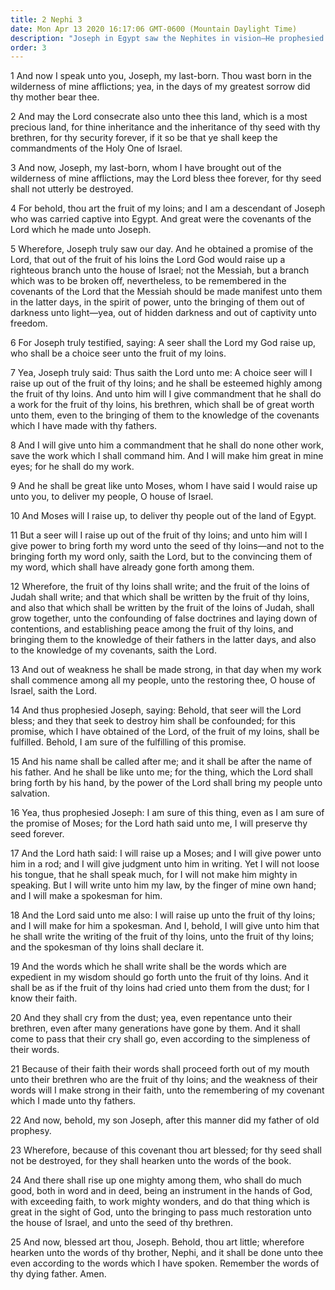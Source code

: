 ```yaml
---
title: 2 Nephi 3
date: Mon Apr 13 2020 16:17:06 GMT-0600 (Mountain Daylight Time)
description: "Joseph in Egypt saw the Nephites in vision—He prophesied of Joseph Smith, the latter-day seer; of Moses, who would deliver Israel; and of the coming forth of the Book of Mormon. About 588–570 B.C."
order: 3
---
```


1 And now I speak unto you, Joseph, my last-born. Thou wast born in the wilderness of mine afflictions; yea, in the days of my greatest sorrow did thy mother bear thee.

2 And may the Lord consecrate also unto thee this land, which is a most precious land, for thine inheritance and the inheritance of thy seed with thy brethren, for thy security forever, if it so be that ye shall keep the commandments of the Holy One of Israel.

3 And now, Joseph, my last-born, whom I have brought out of the wilderness of mine afflictions, may the Lord bless thee forever, for thy seed shall not utterly be destroyed.

4 For behold, thou art the fruit of my loins; and I am a descendant of Joseph who was carried captive into Egypt. And great were the covenants of the Lord which he made unto Joseph.

5 Wherefore, Joseph truly saw our day. And he obtained a promise of the Lord, that out of the fruit of his loins the Lord God would raise up a righteous branch unto the house of Israel; not the Messiah, but a branch which was to be broken off, nevertheless, to be remembered in the covenants of the Lord that the Messiah should be made manifest unto them in the latter days, in the spirit of power, unto the bringing of them out of darkness unto light—yea, out of hidden darkness and out of captivity unto freedom.

6 For Joseph truly testified, saying: A seer shall the Lord my God raise up, who shall be a choice seer unto the fruit of my loins.

7 Yea, Joseph truly said: Thus saith the Lord unto me: A choice seer will I raise up out of the fruit of thy loins; and he shall be esteemed highly among the fruit of thy loins. And unto him will I give commandment that he shall do a work for the fruit of thy loins, his brethren, which shall be of great worth unto them, even to the bringing of them to the knowledge of the covenants which I have made with thy fathers.

8 And I will give unto him a commandment that he shall do none other work, save the work which I shall command him. And I will make him great in mine eyes; for he shall do my work.

9 And he shall be great like unto Moses, whom I have said I would raise up unto you, to deliver my people, O house of Israel.

10 And Moses will I raise up, to deliver thy people out of the land of Egypt.

11 But a seer will I raise up out of the fruit of thy loins; and unto him will I give power to bring forth my word unto the seed of thy loins—and not to the bringing forth my word only, saith the Lord, but to the convincing them of my word, which shall have already gone forth among them.

12 Wherefore, the fruit of thy loins shall write; and the fruit of the loins of Judah shall write; and that which shall be written by the fruit of thy loins, and also that which shall be written by the fruit of the loins of Judah, shall grow together, unto the confounding of false doctrines and laying down of contentions, and establishing peace among the fruit of thy loins, and bringing them to the knowledge of their fathers in the latter days, and also to the knowledge of my covenants, saith the Lord.

13 And out of weakness he shall be made strong, in that day when my work shall commence among all my people, unto the restoring thee, O house of Israel, saith the Lord.

14 And thus prophesied Joseph, saying: Behold, that seer will the Lord bless; and they that seek to destroy him shall be confounded; for this promise, which I have obtained of the Lord, of the fruit of my loins, shall be fulfilled. Behold, I am sure of the fulfilling of this promise.

15 And his name shall be called after me; and it shall be after the name of his father. And he shall be like unto me; for the thing, which the Lord shall bring forth by his hand, by the power of the Lord shall bring my people unto salvation.

16 Yea, thus prophesied Joseph: I am sure of this thing, even as I am sure of the promise of Moses; for the Lord hath said unto me, I will preserve thy seed forever.

17 And the Lord hath said: I will raise up a Moses; and I will give power unto him in a rod; and I will give judgment unto him in writing. Yet I will not loose his tongue, that he shall speak much, for I will not make him mighty in speaking. But I will write unto him my law, by the finger of mine own hand; and I will make a spokesman for him.

18 And the Lord said unto me also: I will raise up unto the fruit of thy loins; and I will make for him a spokesman. And I, behold, I will give unto him that he shall write the writing of the fruit of thy loins, unto the fruit of thy loins; and the spokesman of thy loins shall declare it.

19 And the words which he shall write shall be the words which are expedient in my wisdom should go forth unto the fruit of thy loins. And it shall be as if the fruit of thy loins had cried unto them from the dust; for I know their faith.

20 And they shall cry from the dust; yea, even repentance unto their brethren, even after many generations have gone by them. And it shall come to pass that their cry shall go, even according to the simpleness of their words.

21 Because of their faith their words shall proceed forth out of my mouth unto their brethren who are the fruit of thy loins; and the weakness of their words will I make strong in their faith, unto the remembering of my covenant which I made unto thy fathers.

22 And now, behold, my son Joseph, after this manner did my father of old prophesy.

23 Wherefore, because of this covenant thou art blessed; for thy seed shall not be destroyed, for they shall hearken unto the words of the book.

24 And there shall rise up one mighty among them, who shall do much good, both in word and in deed, being an instrument in the hands of God, with exceeding faith, to work mighty wonders, and do that thing which is great in the sight of God, unto the bringing to pass much restoration unto the house of Israel, and unto the seed of thy brethren.

25 And now, blessed art thou, Joseph. Behold, thou art little; wherefore hearken unto the words of thy brother, Nephi, and it shall be done unto thee even according to the words which I have spoken. Remember the words of thy dying father. Amen.
